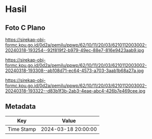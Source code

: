 # Hasil

## Foto C Plano

https://sirekap-obj-formc.kpu.go.id/0d2a/pemilu/ppwp/62/10/11/20/03/6210112003002-20240318-193254--92f819f2-b979-49ec-88e7-816e9423aab9.jpg

https://sirekap-obj-formc.kpu.go.id/0d2a/pemilu/ppwp/62/10/11/20/03/6210112003002-20240318-193308--ab108d71-ec64-4573-a703-3aab1b68a27a.jpg

https://sirekap-obj-formc.kpu.go.id/0d2a/pemilu/ppwp/62/10/11/20/03/6210112003002-20240318-193322--d83b1f3b-2ab3-4eae-abc4-426b7e469cee.jpg


## Metadata

| Key        | Value               |
| ---------- | ------------------- |
| Time Stamp | 2024-03-18 20:00:00 |



